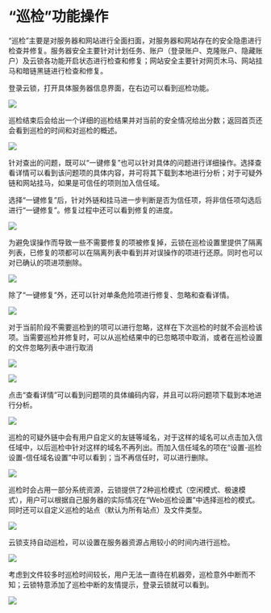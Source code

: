 # “巡检”功能操作
“巡检”主要是对服务器和网站进行全面扫面，对服务器和网站存在的安全隐患进行检查并修复。服务器安全主要针对计划任务、账户（登录账户、克隆账户、隐藏账户）及云锁各功能开启状态进行检查和修复；网站安全主要针对网页木马、网站挂马和暗链黑链进行检查和修复。
        
登录云锁，打开具体服务器信息界面，在右边可以看到巡检功能。

![](/assets/f0601.png)

巡检结束后会给出一个详细的巡检结果并对当前的安全情况给出分数；返回首页还会看到巡检的时间和对巡检的概述。

![](/assets/f0602.png)

针对查出的问题，既可以“一键修复”也可以针对具体的问题进行详细操作。选择查看详情可以看到该问题项的具体内容，并可将其下载到本地进行分析；对于可疑外链和网站挂马，如果是可信任的项则加入信任域。
       
选择“一键修复”后，针对外链和挂马进一步判断是否为信任项，将非信任项勾选后进行“一键修复”。修复过程中还可以看到修复的进度。

![](/assets/f0603.png)

为避免误操作而导致一些不需要修复的项被修复掉，云锁在巡检设置里提供了隔离列表，已修复的项都可以在隔离列表中看到并对误操作的项进行还原。同时也可以对已确认的项进项删除。

![](/assets/f0604.png)

 除了“一键修复”外，还可以针对单条危险项进行修复、忽略和查看详情。

![](/assets/f0605.png)

对于当前阶段不需要巡检到的项可以进行忽略，这样在下次巡检的时就不会巡检该项。当需要巡检并修复时，可以从巡检结果中的已忽略项中取消，或者在巡检设置的文件忽略列表中进行取消

![](/assets/f0606.png)

![](/assets/f0607.png)

点击“查看详情”可以看到问题项的具体编码内容，并且可以将问题项下载到本地进行分析。

![](/assets/f0608.png)

巡检的可疑外链中会有用户自定义的友链等域名，对于这样的域名可以点击加入信任域中，以后巡检中针对这样的域名不再列出。而加入信任域名的项在“设置-巡检设置-信任域名设置”中可以看到；当不再信任时，可以进行删除。

![](/assets/f0609.png)

巡检时会占用一部分系统资源，云锁提供了2种巡检模式（空闲模式、极速模式），用户可以根据自己服务器的实际情况在“Web巡检设置”中选择巡检的模式。同时还可以自定义巡检的站点（默认为所有站点）及文件类型。

![](/assets/f0610.png)

云锁支持自动巡检，可以设置在服务器资源占用较小的时间内进行巡检。

![](/assets/f0611.png)

考虑到文件较多时巡检时间较长，用户无法一直待在机器旁，巡检意外中断而不知；云锁特意添加了巡检中断的友情提示，登录云锁就可以看到。

![](/assets/f0612.png)